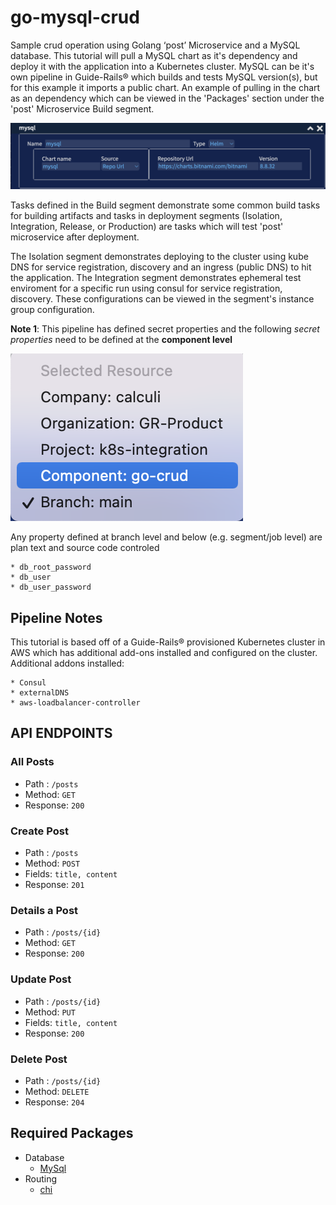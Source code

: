 # go-mysql-crud
Sample crud operation using Golang ‘post’ Microservice and a MySQL database. This tutorial will pull a MySQL chart as it's dependency and deploy it with the application into a Kubernetes cluster. MySQL can be it's own pipeline in Guide-Rails® which builds and tests MySQL version(s), but for this example it imports a public chart. An example of pulling in the chart as an dependency which can be viewed in the 'Packages' section under the 'post' Microservice Build segment.


![ChartDependency](/img/chart_dependency.png)

Tasks defined in the Build segment demonstrate some common build tasks for building artifacts and tasks in deployment segments (Isolation, Integration, Release, or Production) are tasks which will test 'post' microservice after deployment.

The Isolation segment demonstrates deploying to the cluster using kube DNS for service registration, discovery and an ingress (public DNS) to hit the application. The Integration segment demonstrates ephemeral test enviroment for a specific run using consul for service registration, discovery. These configurations can be viewed in the segment's instance group configuration.

**Note 1**: This pipeline has defined secret properties and the following *secret properties* need to be defined at the **component level**

![CompoentLevel](/img/component_level.png)

Any property defined at branch level and below (e.g. segment/job level) are plan text and source code controled
    
    * db_root_password
    * db_user
    * db_user_password

## Pipeline Notes
This tutorial is based off of a Guide-Rails® provisioned Kubernetes cluster in AWS which has additional add-ons installed and configured on the cluster. 
Additional addons installed:

    * Consul
    * externalDNS
    * aws-loadbalancer-controller


## API ENDPOINTS

### All Posts
- Path : `/posts`
- Method: `GET`
- Response: `200`

### Create Post
- Path : `/posts`
- Method: `POST`
- Fields: `title, content`
- Response: `201`

### Details a Post
- Path : `/posts/{id}`
- Method: `GET`
- Response: `200`

### Update Post
- Path : `/posts/{id}`
- Method: `PUT`
- Fields: `title, content`
- Response: `200`

### Delete Post
- Path : `/posts/{id}`
- Method: `DELETE`
- Response: `204`

## Required Packages
- Database
    * [MySql](https://github.com/go-sql-driver/mysql)
- Routing
    * [chi](https://github.com/go-chi/chi)

